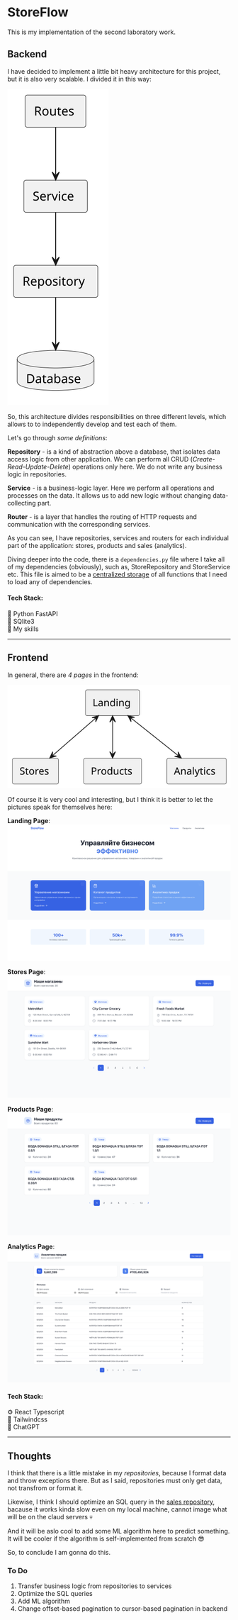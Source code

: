 # StoreFlow
This is my implementation of the second laboratory work.

## Backend
I have decided to implement a little bit heavy architecture for this project, but it is also very scalable. I divided it in this way:

![Backend Architecture using PlantUML diagram](imgs/plantuml/backend_architecture.svg)

So, this architecture divides responsibilities on three different levels, which allows to to independently develop and test each of them. 

Let's go through *some definitions*:

**Repository** - is a kind of abstraction above a database, that isolates data access logic from other application. We can perform all CRUD (*Create-Read-Update-Delete*) operations only here. We do not write any business logic in repositories.

**Service** - is a business-logic layer. Here we perform all operations and processes on the data. It allows us to add new logic without changing data-collecting part.

**Router** - is a layer that handles the routing of HTTP requests and communication with the corresponding services.

As you can see, I have repositories, services and routers for each individual part of the application: stores, products and sales (analytics).

Diving deeper into the code, there is a `dependencies.py` file where I take all of my dependencies (obviously), such as, StoreRepository and StoreService etc. This file is aimed to be a <u>centralized storage</u> of all functions that I need to load any of dependencies.

#### Tech Stack:
:snake: Python FastAPI <br>
💾 SQlite3 <br>
🧠 My skills <br>

---
## Frontend

In general, there are *4 pages* in the frontend:

![Frontend Pages using PlantUML diagram](imgs/plantuml/frontend_pages.svg)

Of course it is very cool and interesting, but I think it is better to let the pictures speak for themselves here:

**Landing Page**:
![Описание изображения](imgs/main.png)

**Stores Page**:
![Описание изображения](imgs/stores.png)

**Products Page**:
![Описание изображения](imgs/products.png)

**Analytics Page**:
![Описание изображения](imgs/analytics.png)

#### Tech Stack: 
⚙️ React Typescript <br>
🎨 Tailwindcss <br>
🤖 ChatGPT <br>

---

## Thoughts
I think that there is a little mistake in my *repositories*, because I format data and throw exceptions there. But as I said, repositories must only get data, not transfrom or format it.

Likewise, I think I should optimize an SQL query in the <u>sales repository</u>, bacause it works kinda slow even on my local machine, cannot image what will be on the claud servers :skull:

And it will be aslo cool to add some ML algorithm here to predict something. It will be cooler if the algorithm is self-implemented from scratch :sunglasses:

So, to conclude I am gonna do this.
### To Do
1. Transfer business logic from repositories to services
2. Optimize the SQL queries
3. Add ML algorithm
4. Change offset-based pagination to cursor-based pagination in backend